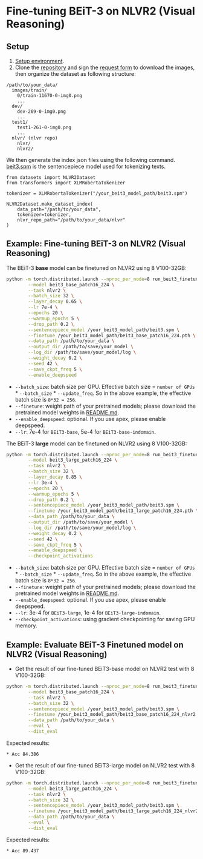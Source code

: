 # Fine-tuning BEiT-3 on NLVR2 (Visual Reasoning)


## Setup

1. [Setup environment](../README.md#setup).
2. Clone the [repository](https://github.com/lil-lab/nlvr) and sign the [request form](https://goo.gl/forms/yS29stWnFWzrDBFH3) to download the images, then organize the dataset as following structure:

```
/path/to/your_data/
  images/train/                            
    0/train-11670-0-img0.png
    ...
  dev/              
    dev-269-0-img0.png
    ...  
  test1/              
    test1-261-0-img0.png
    ...         
  nlvr/ (nlvr repo)
    nlvr/
    nlvr2/
```

We then generate the index json files using the following command. [beit3.spm](https://conversationhub.blob.core.windows.net/beit-share-public/beit3/sentencepiece/beit3.spm) is the sentencepiece model used for tokenizing texts.
```
from datasets import NLVR2Dataset
from transformers import XLMRobertaTokenizer

tokenizer = XLMRobertaTokenizer("/your_beit3_model_path/beit3.spm")

NLVR2Dataset.make_dataset_index(
    data_path="/path/to/your_data", 
    tokenizer=tokenizer, 
    nlvr_repo_path="/path/to/your_data/nlvr"
)
```


## Example: Fine-tuning BEiT-3 on NLVR2 (Visual Reasoning)

The BEiT-3 **base** model can be finetuned on NLVR2 using 8 V100-32GB:

```bash       
python -m torch.distributed.launch --nproc_per_node=8 run_beit3_finetuning.py \
        --model beit3_base_patch16_224 \
        --task nlvr2 \
        --batch_size 32 \
        --layer_decay 0.65 \
        --lr 7e-4 \
        --epochs 20 \
        --warmup_epochs 5 \
        --drop_path 0.2 \
        --sentencepiece_model /your_beit3_model_path/beit3.spm \
        --finetune /your_beit3_model_path/beit3_base_patch16_224.pth \
        --data_path /path/to/your_data \
        --output_dir /path/to/save/your_model \
        --log_dir /path/to/save/your_model/log \
        --weight_decay 0.2 \
        --seed 42 \
        --save_ckpt_freq 5 \
        --enable_deepspeed
```
- `--batch_size`: batch size per GPU. Effective batch size = `number of GPUs` * `--batch_size` * `--update_freq`. So in the above example, the effective batch size is `8*32 = 256`.
- `--finetune`: weight path of your pretrained models; please download the pretrained model weights in [README.md](../README.md#pretrained-models).
- `--enable_deepspeed`: optional. If you use apex, please enable deepspeed.
- `--lr`: 7e-4 for `BEiT3-base`, 5e-4 for `BEiT3-base-indomain`.


The BEiT-3 **large** model can be finetuned on NLVR2 using 8 V100-32GB:

```bash
python -m torch.distributed.launch --nproc_per_node=8 run_beit3_finetuning.py \
        --model beit3_large_patch16_224 \
        --task nlvr2 \
        --batch_size 32 \
        --layer_decay 0.85 \
        --lr 3e-4 \
        --epochs 20 \
        --warmup_epochs 5 \
        --drop_path 0.2 \
        --sentencepiece_model /your_beit3_model_path/beit3.spm \
        --finetune /your_beit3_model_path/beit3_large_patch16_224.pth \
        --data_path /path/to/your_data \
        --output_dir /path/to/save/your_model \
        --log_dir /path/to/save/your_model/log \
        --weight_decay 0.2 \
        --seed 42 \
        --save_ckpt_freq 5 \
        --enable_deepspeed \
        --checkpoint_activations
```
- `--batch_size`: batch size per GPU. Effective batch size = `number of GPUs` * `--batch_size` * `--update_freq`. So in the above example, the effective batch size is `8*32 = 256`.
- `--finetune`: weight path of your pretrained models; please download the pretrained model weights in [README.md](../README.md#pretrained-models).
- `--enable_deepspeed`: optional. If you use apex, please enable deepspeed.
- `--lr`: 3e-4 for `BEiT3-large`, 1e-4 for `BEiT3-large-indomain`.
- `--checkpoint_activations`: using gradient checkpointing for saving GPU memory.


## Example: Evaluate BEiT-3 Finetuned model on NLVR2 (Visual Reasoning)

- Get the result of our fine-tuned BEiT3-base model on NLVR2 test with 8 V100-32GB:
```bash       
python -m torch.distributed.launch --nproc_per_node=8 run_beit3_finetuning.py \
        --model beit3_base_patch16_224 \
        --task nlvr2 \
        --batch_size 32 \
        --sentencepiece_model /your_beit3_model_path/beit3.spm \
        --finetune /your_beit3_model_path/beit3_base_patch16_224_nlvr2.pth \
        --data_path /path/to/your_data \
        --eval \
        --dist_eval
```

Expected results:
```
* Acc 84.386
```

- Get the result of our fine-tuned BEiT3-large model on NLVR2 test with 8 V100-32GB:
```bash       
python -m torch.distributed.launch --nproc_per_node=8 run_beit3_finetuning.py \
        --model beit3_large_patch16_224 \
        --task nlvr2 \
        --batch_size 32 \
        --sentencepiece_model /your_beit3_model_path/beit3.spm \
        --finetune /your_beit3_model_path/beit3_large_patch16_224_nlvr2.pth \
        --data_path /path/to/your_data \
        --eval \
        --dist_eval
```

Expected results:
```
* Acc 89.437
```
